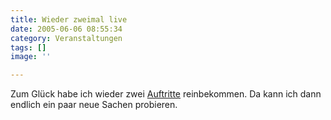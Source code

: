 ```yaml
---
title: Wieder zweimal live
date: 2005-06-06 08:55:34
category: Veranstaltungen
tags: []
image: ''

---
```


Zum Glück habe ich wieder zwei [Auftritte](http://www.misantropolis.de/live.php) reinbekommen. Da kann ich dann endlich ein paar neue Sachen probieren.
